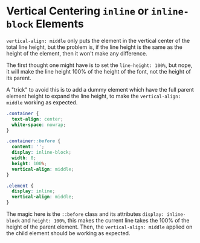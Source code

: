 # Vertical Centering `inline` or `inline-block` Elements
`vertical-align: middle` only puts the element in the vertical center of the total line height, but the problem is, if the line height is the same as the height of the element, then it won't make any difference.

The first thought one might have is to set the `line-height: 100%`, but nope, it will make the line height 100% of the height of the font, not the height of its parent.

A "trick" to avoid this is to add a dummy element which have the full parent element height to expand the line height, to make the `vertical-align: middle` working as expected.

```css
.container {
  text-align: center;
  white-space: nowrap;
}

.container::before {
  content: '';
  display: inline-block;
  width: 0;
  height: 100%;
  vertical-align: middle;
}

.element {
  display: inline;
  vertical-align: middle;
}
```

The magic here is the `::before` class and its attributes `display: inline-block` and `height: 100%`, this makes the current line takes the 100% of the height of the parent element. Then, the `vertical-align: middle` applied on the child element should be working as expected.
